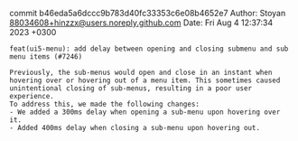 commit b46eda5a6dccc9b783d40fc33353c6e08b4652e7
Author: Stoyan <88034608+hinzzx@users.noreply.github.com>
Date:   Fri Aug 4 12:37:34 2023 +0300

    feat(ui5-menu): add delay between opening and closing submenu and sub menu items (#7246)
    
    Previously, the sub-menus would open and close in an instant when hovering over or hovering out of a menu item. This sometimes caused unintentional closing of sub-menus, resulting in a poor user experience.
    To address this, we made the following changes:
    - We added a 300ms delay when opening a sub-menu upon hovering over it.
    - Added 400ms delay when closing a sub-menu upon hovering out.
